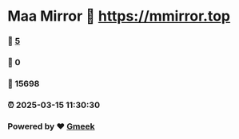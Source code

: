 # Maa Mirror :link: https://mmirror.top 
### :page_facing_up: [5](https://mmirror.top/tag.html) 
### :speech_balloon: 0 
### :hibiscus: 15698 
### :alarm_clock: 2025-03-15 11:30:30 
### Powered by :heart: [Gmeek](https://github.com/Meekdai/Gmeek)
